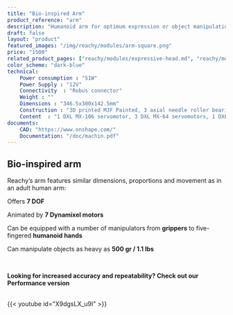 ```yaml
---
title: "Bio-inspired Arm"
product_reference: "arm"
description: "Humanoid arm for optimum expression or object manipulation"
draft: false
layout: "product"
featured_images: "/img/reachy/modules/arm-square.png"
price: "1500"
related_product_pages: ["reachy/modules/expressive-head.md", "reachy/modules/chest.md", "reachy/modules/bioinspired-arm.md", "reachy/modules/gripper.md"]
color_scheme: "dark-blue"
technical:
    Power consumption : "51W"
    Power Supply : "12V"
    Connectivity  : "Robus connector"
    Weight : ""
    Dimensions : "346.5x300x142.5mm"
    Construction : "3D printed MJF Painted, 3 axial needle roller bearings"
    Content  : "1 DXL MX-106 servomotor, 3 DXL MX-64 servomotors, 1 DXL MX-28 servomotor, 2 DXL AX-18 servomotors, 3 Fans"
documents:
    CAD: "https://www.onshape.com/"
    Documentation: "/doc/machin.pdf"
---
```


## Bio-inspired arm


Reachy’s arm features similar dimensions, proportions and movement as in an adult human arm:

Offers <b>7 DOF</b>

Animated by <b>7 Dynamixel motors</b>

Can be equipped with a number of manipulators from <b>grippers</b> to five-fingered <b>humanoid hands</b>

Can manipulate objects as heavy as <b>500 gr / 1.1 lbs</b>

<br>


<b>Looking for increased accuracy and repeatability? Check out our Performance version</b>
<br>
<br>



{{< youtube id="X9dgsLX_u9I" >}}